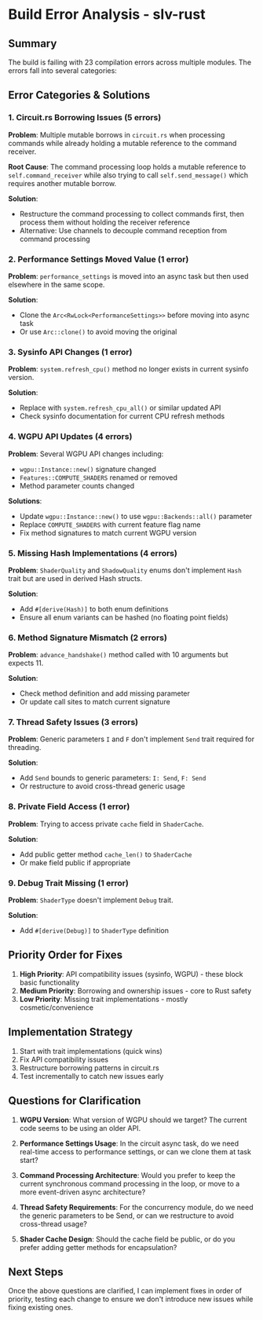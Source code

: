 # Build Error Analysis - slv-rust

## Summary
The build is failing with 23 compilation errors across multiple modules. The errors fall into several categories:

## Error Categories & Solutions

### 1. Circuit.rs Borrowing Issues (5 errors)
**Problem**: Multiple mutable borrows in `circuit.rs` when processing commands while already holding a mutable reference to the command receiver.

**Root Cause**: The command processing loop holds a mutable reference to `self.command_receiver` while also trying to call `self.send_message()` which requires another mutable borrow.

**Solution**: 
- Restructure the command processing to collect commands first, then process them without holding the receiver reference
- Alternative: Use channels to decouple command reception from command processing

### 2. Performance Settings Moved Value (1 error)
**Problem**: `performance_settings` is moved into an async task but then used elsewhere in the same scope.

**Solution**:
- Clone the `Arc<RwLock<PerformanceSettings>>` before moving into async task
- Or use `Arc::clone()` to avoid moving the original

### 3. Sysinfo API Changes (1 error)  
**Problem**: `system.refresh_cpu()` method no longer exists in current sysinfo version.

**Solution**:
- Replace with `system.refresh_cpu_all()` or similar updated API
- Check sysinfo documentation for current CPU refresh methods

### 4. WGPU API Updates (4 errors)
**Problem**: Several WGPU API changes including:
- `wgpu::Instance::new()` signature changed
- `Features::COMPUTE_SHADERS` renamed or removed
- Method parameter counts changed

**Solutions**:
- Update `wgpu::Instance::new()` to use `wgpu::Backends::all()` parameter
- Replace `COMPUTE_SHADERS` with current feature flag name
- Fix method signatures to match current WGPU version

### 5. Missing Hash Implementations (4 errors)
**Problem**: `ShaderQuality` and `ShadowQuality` enums don't implement `Hash` trait but are used in derived Hash structs.

**Solution**:
- Add `#[derive(Hash)]` to both enum definitions
- Ensure all enum variants can be hashed (no floating point fields)

### 6. Method Signature Mismatch (2 errors)
**Problem**: `advance_handshake()` method called with 10 arguments but expects 11.

**Solution**:
- Check method definition and add missing parameter
- Or update call sites to match current signature

### 7. Thread Safety Issues (3 errors)
**Problem**: Generic parameters `I` and `F` don't implement `Send` trait required for threading.

**Solution**:
- Add `Send` bounds to generic parameters: `I: Send`, `F: Send`
- Or restructure to avoid cross-thread generic usage

### 8. Private Field Access (1 error)
**Problem**: Trying to access private `cache` field in `ShaderCache`.

**Solution**:
- Add public getter method `cache_len()` to `ShaderCache`
- Or make field public if appropriate

### 9. Debug Trait Missing (1 error)
**Problem**: `ShaderType` doesn't implement `Debug` trait.

**Solution**:
- Add `#[derive(Debug)]` to `ShaderType` definition

## Priority Order for Fixes

1. **High Priority**: API compatibility issues (sysinfo, WGPU) - these block basic functionality
2. **Medium Priority**: Borrowing and ownership issues - core to Rust safety
3. **Low Priority**: Missing trait implementations - mostly cosmetic/convenience

## Implementation Strategy

1. Start with trait implementations (quick wins)
2. Fix API compatibility issues
3. Restructure borrowing patterns in circuit.rs
4. Test incrementally to catch new issues early

## Questions for Clarification

1. **WGPU Version**: What version of WGPU should we target? The current code seems to be using an older API.

2. **Performance Settings Usage**: In the circuit async task, do we need real-time access to performance settings, or can we clone them at task start?

3. **Command Processing Architecture**: Would you prefer to keep the current synchronous command processing in the loop, or move to a more event-driven async architecture?

4. **Thread Safety Requirements**: For the concurrency module, do we need the generic parameters to be Send, or can we restructure to avoid cross-thread usage?

5. **Shader Cache Design**: Should the cache field be public, or do you prefer adding getter methods for encapsulation?

## Next Steps

Once the above questions are clarified, I can implement fixes in order of priority, testing each change to ensure we don't introduce new issues while fixing existing ones.